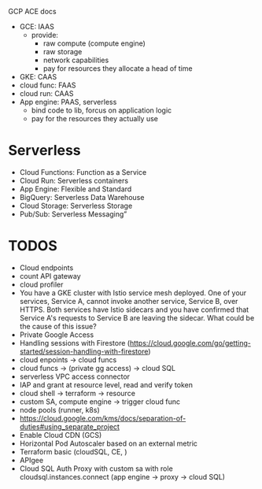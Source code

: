 GCP ACE docs

  - GCE: IAAS
    - provide:
      - raw compute (compute engine)
      - raw storage
      - network capabilities
      - pay for resources they allocate a head of time
  - GKE: CAAS
  - cloud func: FAAS
  - cloud run: CAAS
  - App engine: PAAS, serverless
    - bind code to lib, forcus on application logic
    - pay for the resources they actually use

# Serverless

  - Cloud Functions: Function as a Service
  - Cloud Run: Serverless containers
  - App Engine: Flexible and Standard
  - BigQuery: Serverless Data Warehouse
  - Cloud Storage: Serverless Storage
  - Pub/Sub: Serverless Messaging”

# TODOS

  - Cloud endpoints
  - count API gateway
  - cloud profiler
  - You have a GKE cluster with Istio service mesh deployed. One of your services, Service A, cannot invoke another service, Service B, over HTTPS. Both services have Istio sidecars and you have confirmed that Service A's requests to Service B are leaving the sidecar. What could be the cause of this issue?
  - Private Google Access
  - Handling sessions with Firestore (https://cloud.google.com/go/getting-started/session-handling-with-firestore)
  - cloud enpoints -> cloud funcs
  - cloud funcs -> (private gg access) -> cloud SQL 
  - serverless VPC access connector
  - IAP and grant at resource level, read and verify token
  - cloud shell -> terraform -> resource
  - custom SA, compute engine -> trigger cloud func
  - node pools (runner, k8s)
  - https://cloud.google.com/kms/docs/separation-of-duties#using_separate_project
  - Enable Cloud CDN (GCS)
  - Horizontal Pod Autoscaler based on an external metric
  - Terraform basic (cloudSQL, CE, )
  - APIgee
  - Cloud SQL Auth Proxy with custom sa with role cloudsql.instances.connect (app engine -> proxy -> cloud SQL)

  